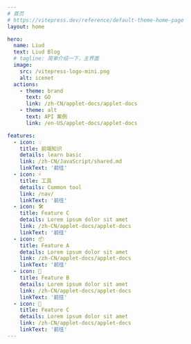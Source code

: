 ```yaml
---
# 首页
# https://vitepress.dev/reference/default-theme-home-page
layout: home

hero:
  name: Liud
  text: Liud Blog
  # tagline: 简单介绍一下，主界面
  image:
    src: /vitepress-logo-mini.png
    alt: icenet
  actions:
    - theme: brand
      text: GO
      link: /zh-CN/applet-docs/applet-docs
    - theme: alt
      text: API 案例
      link: /en-US/applet-docs/applet-docs

features:
  - icon: 💡
    title: 前端知识
    details: learn basic
    link: /zh-CN/JavaScript/shared.md
    linkText: '前往'
  - icon: ⚡️
    title: 工具
    details: Common tool
    link: /nav/
    linkText: '前往'
  - icon: 🛠️
    title: Feature C
    details: Lorem ipsum dolor sit amet
    link: /zh-CN/applet-docs/applet-docs
    linkText: '前往'
  - icon: 📦
    title: Feature A
    details: Lorem ipsum dolor sit amet
    link: /zh-CN/applet-docs/applet-docs
    linkText: '前往'
  - icon: 🔩
    title: Feature B
    details: Lorem ipsum dolor sit amet
    link: /zh-CN/applet-docs/applet-docs
    linkText: '前往'
  - icon: 🔑
    title: Feature C
    details: Lorem ipsum dolor sit amet
    link: /zh-CN/applet-docs/applet-docs
    linkText: '前往'
---
```

